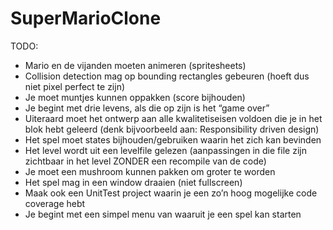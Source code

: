 # SuperMarioClone

TODO:
-	Mario en de vijanden moeten animeren (spritesheets)
-	Collision detection mag op bounding rectangles gebeuren (hoeft dus niet pixel perfect te zijn)
-	Je moet muntjes kunnen oppakken (score bijhouden)
-	Je begint met drie levens, als die op zijn is het “game over”
-	Uiteraard moet het ontwerp aan alle kwalitetiseisen voldoen die je in het blok hebt geleerd (denk bijvoorbeeld aan: Responsibility driven design)
-	Het spel moet states bijhouden/gebruiken waarin het zich kan bevinden
-	Het level wordt uit een levelfile gelezen (aanpassingen in die file zijn zichtbaar in het level ZONDER een recompile van de code)
-	Je moet een mushroom kunnen pakken om groter te worden
-	Het spel mag in een window draaien (niet fullscreen)
-	Maak ook een UnitTest project waarin je een zo’n hoog mogelijke code coverage hebt
-	Je begint met een simpel menu van waaruit je een spel kan starten
